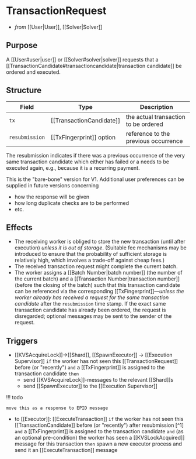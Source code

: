 # TransactionRequest

<!-- --8<-- [start:blurp] -->
- _from_ [[User|User]], [[Solver|Solver]]

## Purpose

A [[User#user|user]] or [[Solver#solver|solver]] requests that
a [[TransactionCandidate#transactioncandidate|transaction candidate]]
be ordered and executed.
<!-- --8<-- [end:blurp] -->
<!-- --8<-- [start:details] -->

## Structure

| Field          | Type                     | Description                          |
|----------------|--------------------------|--------------------------------------|
| `tx`           | [[TransactionCandidate]] | the actual transaction to be ordered |
| `resubmission` | [[TxFingerprint]] option | reference to the previous occurrence |

The resubmission indicates if there was a previous occurrence of
the very same transaction candidate which either has failed or
a needs to be executed again, e.g., because it is a recurring payment.

This is the "bare-bone" version for V1.
Additional user preferences can be supplied in future versions concerning
- how the response will be given
- how long duplicate checks are to be performed
- etc.

## Effects

- The receiving worker is obliged to store the new transaction
  (until after execution)
  _unless it is out of storage_.
  (Suitable fee mechanisms may be introduced to ensure that
    the probability of sufficient storage is relatively high,
    which involves a trade-off against cheap fees.)
- The received transaction request might complete the current batch.  <!--
  (which then is followed up with the creation of a new worker hash in V2).-->
- The worker assigns
  a [[Batch Number|batch number]]
  (the number of the current batch)
  and a [[Transaction Number|transaction number]]
  (before the closing of the batch)
  such that this transaction candidate can be referenced
  via the corresponding [[TxFingerprint]]—_unless
  the worker already has received a request
  for the same transaction candidate_ after the `resubmission` time stamp.
  If the exact same transaction candidate has already been ordered,
  the request is disregarded;
  optional messages may be sent to the sender of the request.
  <!--BE ALERT: consecutive transaction numbers, but arbitrary order-->

## Triggers

<!-- new ! -->
- [[KVSAcquireLock]]→[[Shard]], [[SpawnExecutor]] → [[Execution Supervisor]]
  `if` the worker has not seen this [[TransactionRequest]]
  before (or "recently")
  `and` a [[TxFingerprint]] is assigned to the transaction candidate
  `then`
  - send [[KVSAcquireLock]]-messages to the relevant [[Shard]]s
  - send [[SpawnExecutor]] to the [[Execution Supervisor]]

!!! todo

    move this as a response to EPID message

- to [[Executor]]: [[ExecuteTransaction]]
    `if` the worker has not seen this [[TransactionCandidate]]
    before (or "recently") after resubmission [^1]
    `and` a [[TxFingerprint]] is assigned to the transaction candidate
    `and` (as an optional pre-condition)
        the worker has seen a [[KVSLockAcquired]] message for this transaction
    `then` spawn a new executor process and send it
        an [[ExecuteTransaction]] message
<!-- --8<-- [end:details] -->